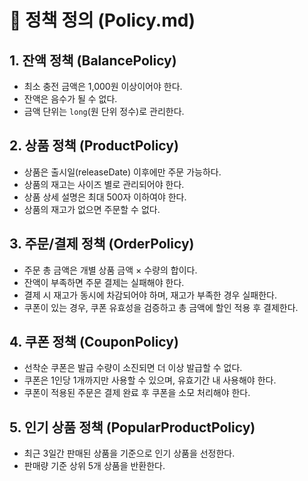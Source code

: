 # 🧭 정책 정의 (Policy.md)

## 1. 잔액 정책 (BalancePolicy)

- 최소 충전 금액은 1,000원 이상이어야 한다.
- 잔액은 음수가 될 수 없다.
- 금액 단위는 `long`(원 단위 정수)로 관리한다.

## 2. 상품 정책 (ProductPolicy)

- 상품은 출시일(releaseDate) 이후에만 주문 가능하다.
- 상품의 재고는 사이즈 별로 관리되어야 한다.
- 상품 상세 설명은 최대 500자 이하여야 한다.
- 상품의 재고가 없으면 주문할 수 없다.

## 3. 주문/결제 정책 (OrderPolicy)

- 주문 총 금액은 개별 상품 금액 × 수량의 합이다.
- 잔액이 부족하면 주문 결제는 실패해야 한다.
- 결제 시 재고가 동시에 차감되어야 하며, 재고가 부족한 경우 실패한다.
- 쿠폰이 있는 경우, 쿠폰 유효성을 검증하고 총 금액에 할인 적용 후 결제한다.

## 4. 쿠폰 정책 (CouponPolicy)

- 선착순 쿠폰은 발급 수량이 소진되면 더 이상 발급할 수 없다.
- 쿠폰은 1인당 1개까지만 사용할 수 있으며, 유효기간 내 사용해야 한다.
- 쿠폰이 적용된 주문은 결제 완료 후 쿠폰을 소모 처리해야 한다.

## 5. 인기 상품 정책 (PopularProductPolicy)

- 최근 3일간 판매된 상품을 기준으로 인기 상품을 선정한다.
- 판매량 기준 상위 5개 상품을 반환한다.